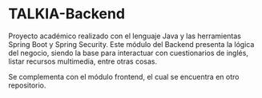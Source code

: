 # TALKIA-Backend
Proyecto académico realizado con el lenguaje Java y las herramientas Spring Boot y Spring Security. Este módulo del Backend presenta la lógica del negocio, siendo la base para interactuar con cuestionarios de inglés, listar  recursos multimedia, entre otras cosas.

Se complementa con el módulo frontend, el cual se encuentra en otro repositorio.
